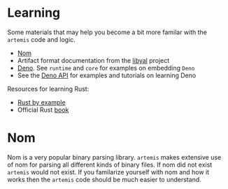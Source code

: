 # Learning

Some materials that may help you become a bit more familar with the `artemis`
code and logic.

- [Nom](https://github.com/rust-bakery/nom)
- Artifact format documentation from the [libyal](https://github.com/libyal)
  project
- [Deno](https://github.com/denoland/deno). See `runtime` and `core` for
  examples on embedding `Deno`
- See the [Deno API](https://deno.com/runtime) for examples and tutorials on
  learning Deno

Resources for learning Rust:

- [Rust by example](https://doc.rust-lang.org/rust-by-example/index.html)
- Official Rust [book](https://doc.rust-lang.org/book/title-page.html)

# Nom

Nom is a very popular binary parsing library. `artemis` makes extensive use of
nom for parsing all different kinds of binary files. If nom did not exist
`artemis` would not exist. If you familarize yourself with nom and how it works
then the `artemis` code should be much easier to understand.
